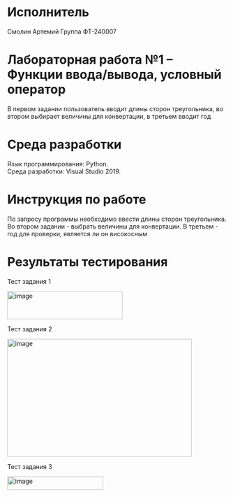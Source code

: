 # Исполнитель
Смолин Артемий
Группа ФТ-240007
# Лабораторная работа №1 – Функции ввода/вывода, условный оператор
В первом задании пользователь вводит длины сторон треугольника, во втором выбирает величины для конвертации, в третьем вводит год
# Среда разработки
Язык программирования: Python.  
Среда разработки: Visual Studio 2019.
# Инструкция по работе
По запросу программы необходимо ввести длины сторон треугольника. Во втором задании - выбрать величины для конвертации. В третьем - год для проверки, является ли он високосным
# Результаты тестирования 
Тест задания 1

<img width="264" height="64" alt="image" src="https://github.com/user-attachments/assets/ef09ab4c-675a-4aef-b636-42d8cf364603" />



Тест задания 2

<img width="423" height="270" alt="image" src="https://github.com/user-attachments/assets/53988c97-562a-4a51-b3bc-9353ea01867c" />



Тест задания 3

<img width="220" height="31" alt="image" src="https://github.com/user-attachments/assets/4e5205f0-0864-4c92-aab8-11ac35768736" />
